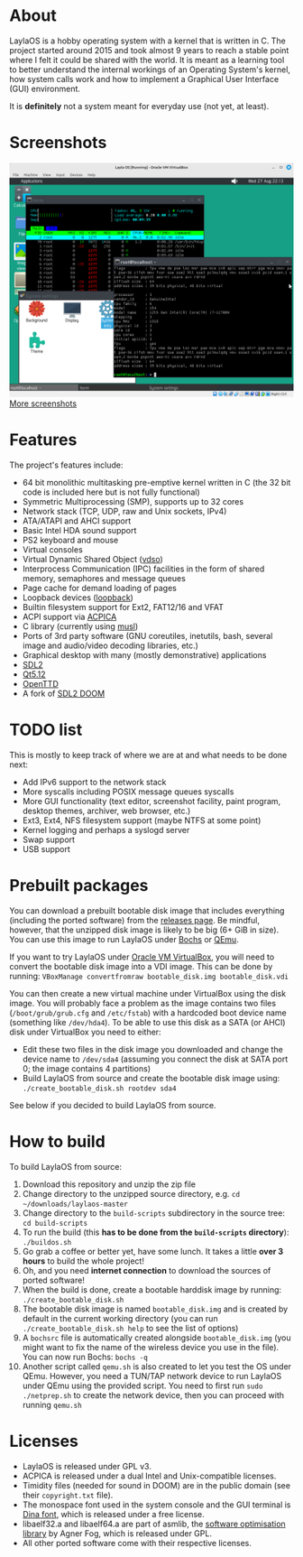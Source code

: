 # About

LaylaOS is a hobby operating system with a kernel that is written in C. The project started around 2015 and took almost 9 years to reach a stable point where I felt it could be shared with the world.
It is meant as a learning tool to better understand the internal workings of an Operating System's kernel, how system calls work and how to implement a Graphical User Interface (GUI) environment.

It is **definitely** not a system meant for everyday use (not yet, at least).

# Screenshots

![LaylaOS screenshot](screenshots/screenshot3.png)
[More screenshots](screenshots)

# Features

The project's features include:
* 64 bit monolithic multitasking pre-emptive kernel written in C (the 32 bit code is included here but is not fully functional)
* Symmetric Multiprocessing (SMP), supports up to 32 cores
* Network stack (TCP, UDP, raw and Unix sockets, IPv4)
* ATA/ATAPI and AHCI support
* Basic Intel HDA sound support
* PS2 keyboard and mouse
* Virtual consoles
* Virtual Dynamic Shared Object ([vdso](https://man7.org/linux/man-pages/man7/vdso.7.html))
* Interprocess Communication (IPC) facilities in the form of shared memory, semaphores and message queues
* Page cache for demand loading of pages
* Loopback devices ([loopback](https://man7.org/linux/man-pages/man4/loop.4.html))
* Builtin filesystem support for Ext2, FAT12/16 and VFAT
* ACPI support via [ACPICA](https://www.intel.com/content/www/us/en/developer/topic-technology/open/acpica/download.html)
* C library (currently using [musl](https://wiki.musl-libc.org/))
* Ports of 3rd party software (GNU coreutiles, inetutils, bash, several image and audio/video decoding libraries, etc.)
* Graphical desktop with many (mostly demonstrative) applications
* [SDL2](https://www.libsdl.org/)
* [Qt5.12](https://www.qt.io/qt-5-12)
* [OpenTTD](https://www.openttd.org/)
* A fork of [SDL2 DOOM](https://github.com/moisam/laylaos-sdl2-doom/tree/master)

# TODO list

This is mostly to keep track of where we are at and what needs to be done next:
* Add IPv6 support to the network stack
* More syscalls including POSIX message queues syscalls
* More GUI functionality (text editor, screenshot facility, paint program, desktop themes, archiver, web browser, etc.)
* Ext3, Ext4, NFS filesystem support (maybe NTFS at some point)
* Kernel logging and perhaps a syslogd server
* Swap support
* USB support

# Prebuilt packages

You can download a prebuilt bootable disk image that includes everything (including the ported software) from the [releases page](https://github.com/moisam/laylaos/releases).
Be mindful, however, that the unzipped disk image is likely to be big (6+ GiB in size). You can use this image to run LaylaOS under [Bochs](https://bochs.sourceforge.io/) or [QEmu](https://www.qemu.org/).

If you want to try LaylaOS under [Oracle VM VirtualBox](https://www.virtualbox.org/), you will need to convert the bootable disk image into a VDI image. This can be done by running:
`VBoxManage convertfromraw bootable_disk.img bootable_disk.vdi`

You can then create a new virtual machine under VirtualBox using the disk image. You will probably face a problem as the image contains two files (`/boot/grub/grub.cfg` and `/etc/fstab`) with a hardcoded boot device name (something like `/dev/hda4`). To be able to use this disk as a SATA (or AHCI) disk under VirtualBox you need to either:
* Edit these two files in the disk image you downloaded and change the device name to `/dev/sda4` (assuming you connect the disk at SATA port 0; the image contains 4 partitions)
* Build LaylaOS from source and create the bootable disk image using: `./create_bootable_disk.sh rootdev sda4`

See below if you decided to build LaylaOS from source.

# How to build

To build LaylaOS from source:
1. Download this repository and unzip the zip file
2. Change directory to the unzipped source directory, e.g. `cd ~/downloads/laylaos-master`
3. Change directory to the `build-scripts` subdirectory in the source tree: `cd build-scripts`
4. To run the build (this **has to be done from the `build-scripts` directory**): `./buildos.sh`
5. Go grab a coffee or better yet, have some lunch. It takes a little **over 3 hours** to build the whole project!
6. Oh, and you need **internet connection** to download the sources of ported software!
7. When the build is done, create a bootable harddisk image by running: `./create_bootable_disk.sh`
8. The bootable disk image is named `bootable_disk.img` and is created by default in the current working directory (you can run `./create_bootable_disk.sh help` to see the list of options)
9. A `bochsrc` file is automatically created alongside `bootable_disk.img` (you might want to fix the name of the wireless device you use in the file). You can now run Bochs: `bochs -q`
10. Another script called `qemu.sh` is also created to let you test the OS under QEmu. However, you need a TUN/TAP network device to run LaylaOS under QEmu using the provided script. You need to first run `sudo ./netprep.sh` to create the network device, then you can proceed with running `qemu.sh`

# Licenses

- LaylaOS is released under GPL v3.
- ACPICA is released under a dual Intel and Unix-compatible licenses.
- Timidity files (needed for sound in DOOM) are in the public domain (see their `copyright.txt` file).
- The monospace font used in the system console and the GUI terminal is [Dina font](https://www.dcmembers.com/jibsen/download/61/), which is released under a free license.
- libaelf32.a and libaelf64.a are part of asmlib, the [software optimisation library](https://www.agner.org/optimize/#asmlib) by Agner Fog, which is released under GPL.
- All other ported software come with their respective licenses.
